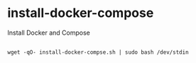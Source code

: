 # install-docker-compose
Install Docker and Compose

##
```
wget -qO- install-docker-compse.sh | sudo bash /dev/stdin
```
